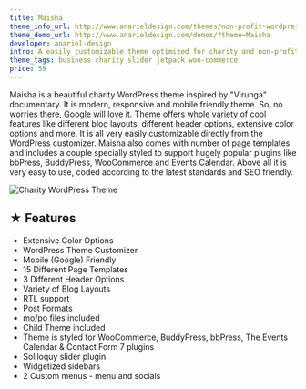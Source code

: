 ```yaml
---
title: Maisha
theme_info_url: http://www.anarieldesign.com/themes/non-profit-wordpress-theme/
theme_demo_url: http://www.anarieldesign.com/demos/?theme=Maisha
developer: anariel-design
intro: A easily customizable theme optimized for charity and non-profit niche.
theme_tags: business charity slider jetpack woo-commerce
price: 59
---
```

Maisha is a beautiful charity WordPress theme inspired by "Virunga" documentary. It is modern, responsive and mobile friendly theme. So, no worries there, Google will love it. Theme offers whole variety of cool features like different blog layouts, different header options, extensive color options and more. It is all very easily customizable directly from the WordPress customizer. Maisha also comes with number of page templates and includes a couple specially styled to support hugely popular plugins like bbPress, BuddyPress, WooCommerce and Events Calendar. Above all it is very easy to use, coded according to the latest standards and SEO friendly.

<img src="http://www.anarieldesign.com/themedemos/marketimages/maishademo.jpg" alt="Charity WordPress Theme" />

## ★ Features

* Extensive Color Options
* WordPress Theme Customizer
* Mobile (Google) Friendly
* 15 Different Page Templates
* 3 Different Header Options
* Variety of Blog Layouts
* RTL support
* Post Formats
* mo/po files included
* Child Theme included
* Theme is styled for WooCommerce, BuddyPress, bbPress, The Events Calendar & Contact Form 7 plugins
* Soliloquy slider plugin
* Widgetized sidebars
* 2 Custom menus - menu and socials
